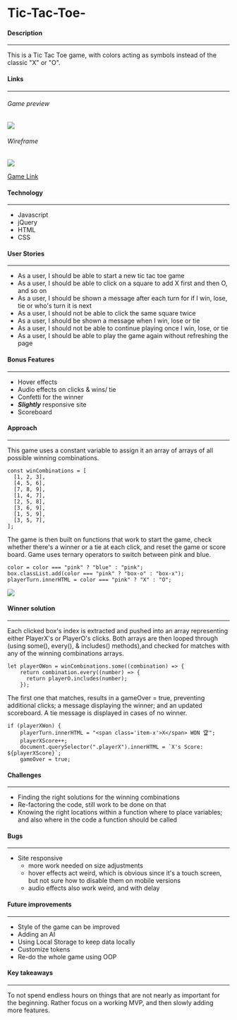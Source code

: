 # Tic-Tac-Toe-

#### Description

---

This is a Tic Tac Toe game, with colors acting as symbols instead of the classic "X" or "O".

#### Links

---

###### Game preview

![](https://imgur.com/LejFkx5.jpg)

###### Wireframe

![](https://imgur.com/Uo4qzu7.jpg)

[Game Link](https://solcana.github.io/Tic-Tac-Toe/)

#### Technology

---

- Javascript
- jQuery
- HTML
- CSS

#### User Stories

---

- As a user, I should be able to start a new tic tac toe game
- As a user, I should be able to click on a square to add X first and then O, and so on
- As a user, I should be shown a message after each turn for if I win, lose, tie or who's turn it is next
- As a user, I should not be able to click the same square twice
- As a user, I should be shown a message when I win, lose or tie
- As a user, I should not be able to continue playing once I win, lose, or tie
- As a user, I should be able to play the game again without refreshing the page

#### Bonus Features

---

- Hover effects
- Audio effects on clicks & wins/ tie
- Confetti for the winner
- _**Slightly**_ responsive site
- Scoreboard

#### Approach

---

This game uses a constant variable to assign it an array of arrays of all possible winning combinations.

```
const winCombinations = [
  [1, 2, 3],
  [4, 5, 6],
  [7, 8, 9],
  [1, 4, 7],
  [2, 5, 8],
  [3, 6, 9],
  [1, 5, 9],
  [3, 5, 7],
];
```

The game is then built on functions that work to start the game, check whether there's a winner or a tie at each click, and reset the game or score board. Game uses ternary operators to switch between pink and blue.

```
color = color === "pink" ? "blue" : "pink";
box.classList.add(color === "pink" ? "box-o" : "box-x");
playerTurn.innerHTML = color === "pink" ? "X" : "O";
```

![](https://imgur.com/QU0WFpM.png)

#### Winner solution

---

Each clicked box's index is extracted and pushed into an array representing either PlayerX's or PlayerO's clicks. Both arrays are then looped through (using some(), every(), & includes() methods),and checked for matches with any of the winning combinations arrays.

```
let playerOWon = winCombinations.some((combination) => {
    return combination.every((number) => {
      return playerO.includes(number);
    });
```

The first one that matches, results in a gameOver = true, preventing additional clicks; a message displaying the winner; and an updated scoreboard. A tie message is displayed in cases of no winner.

```
if (playerXWon) {
    playerTurn.innerHTML = "<span class='item-x'>X</span> WON 🏆";
    playerXScore++;
    document.querySelector(".playerX").innerHTML = `X's Score: ${playerXScore}`;
    gameOver = true;
```

#### Challenges

---

- Finding the right solutions for the winning combinations
- Re-factoring the code, still work to be done on that
- Knowing the right locations within a function where to place variables; and also where in the code a function should be called

#### Bugs

---

- Site responsive
  - more work needed on size adjustments
  - hover effects act weird, which is obvious since it's a touch screen, but not sure how to disable them on mobile versions
  - audio effects also work weird, and with delay

#### Future improvements

---

- Style of the game can be improved
- Adding an AI
- Using Local Storage to keep data locally
- Customize tokens
- Re-do the whole game using OOP

#### Key takeaways

---

To not spend endless hours on things that are not nearly as important for the beginning. Rather focus on a working MVP, and then slowly adding more features.
